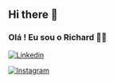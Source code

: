 ## Hi there 👋

### Olá ! Eu sou o Richard 🤙🏼

[![Linkedin](https://img.shields.io/badge/LinkedIn-0077B5?style=for-the-badge&logo=linkedin&logoColor=white)](https://www.linkedin.com/in/richard-zimermann-mota-06b956281/)

[![Instagram](https://img.shields.io/badge/Instagram-E4405F?style=for-the-badge&logo=instagram&logoColor=white)](https://www.instagram.com/richardzimermann.m/)
